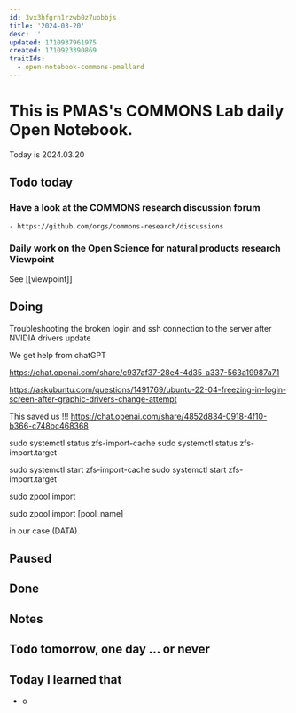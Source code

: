 ```yaml
---
id: 3vx3hfgrn1rzwb0z7uobbjs
title: '2024-03-20'
desc: ''
updated: 1710937961975
created: 1710923390869
traitIds:
  - open-notebook-commons-pmallard
---
```


# This is PMAS's COMMONS Lab daily Open Notebook.

Today is 2024.03.20

## Todo today

### Have a look at the COMMONS research discussion forum
    - https://github.com/orgs/commons-research/discussions

### Daily work on the Open Science for natural products research Viewpoint

See [[viewpoint]]


###
###

## Doing

Troubleshooting the broken login and ssh connection to the server after NVIDIA drivers update

We get help from chatGPT 

https://chat.openai.com/share/c937af37-28e4-4d35-a337-563a19987a71



https://askubuntu.com/questions/1491769/ubuntu-22-04-freezing-in-login-screen-after-graphic-drivers-change-attempt


This saved us !!!
https://chat.openai.com/share/4852d834-0918-4f10-b366-c748bc468368


sudo systemctl status zfs-import-cache
sudo systemctl status zfs-import.target

sudo systemctl start zfs-import-cache
sudo systemctl start zfs-import.target

sudo zpool import


sudo zpool import [pool_name]

in our case (DATA)





## Paused

## Done

## Notes

## Todo tomorrow, one day ... or never 


###
###


## Today I learned that

- o